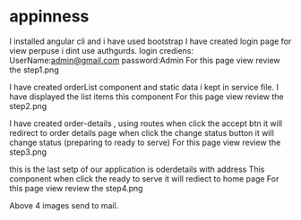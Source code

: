 # appinness

I installed angular cli and i have used bootstrap
I have created login page for view perpuse i dint use authgurds.
login crediens:
UserName:admin@gmail.com
password:Admin 
For this page view review the step1.png

I have created orderList component and static data i kept in service file.
I have displayed the list items this component
 For this page view review the step2.png

I have created order-details , using routes 
when click the accept btn it will redirect to order details page
when click the change status button it will change status (preparing to ready to serve)
 For this page view review the step3.png

this is the last setp of our application is oderdetails with address
This component when click the ready to serve it will rediect to home page
For this page view review the step4.png

Above 4 images send to mail.
